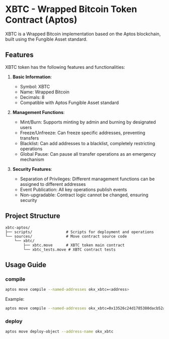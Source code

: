 # XBTC - Wrapped Bitcoin Token Contract (Aptos)

XBTC is a Wrapped Bitcoin implementation based on the Aptos blockchain, built using the Fungible Asset standard.

## Features

XBTC token has the following features and functionalities:

1. **Basic Information**:
   - Symbol: XBTC
   - Name: Wrapped Bitcoin
   - Decimals: 8
   - Compatible with Aptos Fungible Asset standard

2. **Management Functions**:
   - Mint/Burn: Supports minting by admin and burning by designated users
   - Freeze/Unfreeze: Can freeze specific addresses, preventing transfers
   - Blacklist: Can add addresses to a blacklist, completely restricting operations
   - Global Pause: Can pause all transfer operations as an emergency mechanism

3. **Security Features**:
   - Separation of Privileges: Different management functions can be assigned to different addresses
   - Event Publication: All key operations publish events
   - Non-upgradable: Contract logic cannot be changed, ensuring security

## Project Structure

```
xbtc-aptos/
├── scripts/               # Scripts for deployment and operations
└── sources/               # Move contract source code
    └── xbtc/
        ├── xbtc.move      # XBTC token main contract
        └── xbtc_tests.move # XBTC contract tests
```

## Usage Guide

### compile
```bash
aptos move compile --named-addresses okx_xbtc=<address>
```
Example:
```bash
aptos move compile --named-addresses okx_xbtc=0x13526c24d1785380dacb52ae6c242475e08ad7b5a8ecf324b2895e6790456732
```

### deploy
```bash
aptos move deploy-object --address-name okx_xbtc
```